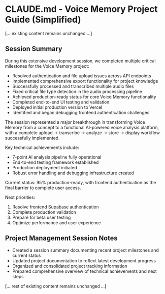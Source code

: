 # CLAUDE.md - Voice Memory Project Guide (Simplified)

[... existing content remains unchanged ...]

## Session Summary

During this extensive development session, we completed multiple critical milestones for the Voice Memory project:

- Resolved authentication and file upload issues across API endpoints
- Implemented comprehensive export functionality for project knowledge
- Successfully processed and transcribed multiple audio files
- Fixed critical file type detection in the audio processing pipeline
- Achieved production-ready status for core Voice Memory functionality
- Completed end-to-end UI testing and validation
- Deployed initial production version to Vercel
- Identified and began debugging frontend authentication challenges

The session represented a major breakthrough in transforming Voice Memory from a concept to a functional AI-powered voice analysis platform, with a complete upload → transcribe → analyze → store → display workflow successfully implemented.

Key technical achievements include:
- 7-point AI analysis pipeline fully operational
- End-to-end testing framework established
- Production deployment initiated
- Robust error handling and debugging infrastructure created

Current status: 95% production-ready, with frontend authentication as the final barrier to complete user access.

Next priorities:
1. Resolve frontend Supabase authentication
2. Complete production validation
3. Prepare for beta user testing
4. Optimize performance and user experience

## Project Management Session Notes

- Created a session summary documenting recent project milestones and current status
- Updated project documentation to reflect latest development progress
- Organized and consolidated project tracking information
- Prepared comprehensive overview of technical achievements and next steps

[... rest of existing content remains unchanged ...]